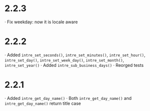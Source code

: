 # 2.2.3
· Fix weekday: now it is locale aware

# 2.2.2
· Added `intre_set_seconds()`, `intre_set_minutes()`, `intre_set_hour()`, `intre_set_day()`, `intre_set_week_day()`, `intre_set_month()`, `intre_set_year()`
· Added `intre_sub_business_days()`
· Reorged tests

# 2.2.1

· Added `intre_get_day_name()`
· Both `intre_get_day_name()` and `intre_get_day_name()` return title case